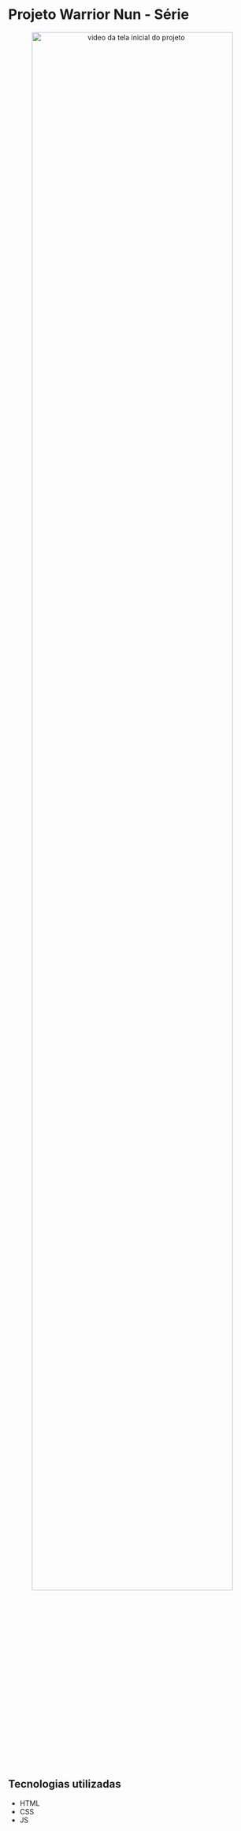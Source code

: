 # Projeto Warrior Nun - Série

<p align="center">
  <img src="./src/gif/WarriorNun.gif" alt="video da tela inicial do projeto" width="90%" background-size: cover>
</p>

## Tecnologias utilizadas
- HTML
- CSS
- JS